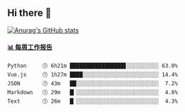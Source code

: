 ## Hi there 👋

[![Anurag's GitHub stats](https://github-readme-stats-orilights.vercel.app/api?username=orilights)](https://github.com/anuraghazra/github-readme-stats)

<!--
**OriLight152/OriLight152** is a ✨ _special_ ✨ repository because its `README.md` (this file) appears on your GitHub profile.

Here are some ideas to get you started:

- 🔭 I’m currently working on ...
- 🌱 I’m currently learning ...
- 👯 I’m looking to collaborate on ...
- 🤔 I’m looking for help with ...
- 💬 Ask me about ...
- 📫 How to reach me: ...
- 😄 Pronouns: ...
- ⚡ Fun fact: ...
-->

<!-- waka-box start -->
#### <a href="https://gist.github.com/92c8d5b388768c10efcba86e82b7c4fb" target="_blank">📊 每周工作报告</a>
```text
Python     🕓 6h21m █████████████████▋░░░░░░░░░░ 63.0%
Vue.js     🕓 1h27m ████░░░░░░░░░░░░░░░░░░░░░░░░ 14.4%
JSON       🕓 43m   ██░░░░░░░░░░░░░░░░░░░░░░░░░░  7.2%
Markdown   🕓 29m   █▎░░░░░░░░░░░░░░░░░░░░░░░░░░  4.8%
Text       🕓 26m   █▏░░░░░░░░░░░░░░░░░░░░░░░░░░  4.3%
```
<!-- Powered by https://github.com/journey-ad/waka-box-go . -->
<!-- waka-box end -->
